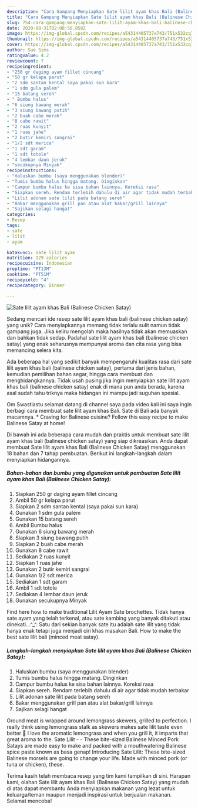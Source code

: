 ```yaml
---
description: "Cara Gampang Menyiapkan Sate lilit ayam khas Bali (Balinese Chicken Satay), Lezat"
title: "Cara Gampang Menyiapkan Sate lilit ayam khas Bali (Balinese Chicken Satay), Lezat"
slug: 754-cara-gampang-menyiapkan-sate-lilit-ayam-khas-bali-balinese-chicken-satay-lezat
date: 2020-08-31T02:08:56.858Z
image: https://img-global.cpcdn.com/recipes/a54314405737a743/751x532cq70/sate-lilit-ayam-khas-bali-balinese-chicken-satay-foto-resep-utama.jpg
thumbnail: https://img-global.cpcdn.com/recipes/a54314405737a743/751x532cq70/sate-lilit-ayam-khas-bali-balinese-chicken-satay-foto-resep-utama.jpg
cover: https://img-global.cpcdn.com/recipes/a54314405737a743/751x532cq70/sate-lilit-ayam-khas-bali-balinese-chicken-satay-foto-resep-utama.jpg
author: Sue Sims
ratingvalue: 4.2
reviewcount: 7
recipeingredient:
- "250 gr daging ayam fillet cincang"
- "50 gr kelapa parut"
- "2 sdm santan kental saya pakai sun kara"
- "1 sdm gula palem"
- "15 batang sereh"
- " Bumbu halus"
- "6 siung bawang merah"
- "3 siung bawang putih"
- "2 buah cabe merah"
- "8 cabe rawit"
- "2 ruas kunyit"
- "1 ruas jahe"
- "2 butir kemiri sangrai"
- "1/2 sdt merica"
- "1 sdt garam"
- "1 sdt totole"
- "4 lembar daun jeruk"
- "secukupnya Minyak"
recipeinstructions:
- "Haluskan bumbu (saya menggunakan blender)"
- "Tumis bumbu halus hingga matang. Dinginkan"
- "Campur bumbu halus ke sisa bahan lainnya. Koreksi rasa"
- "Siapkan sereh. Rendam terlebih dahulu di air agar tidak mudah terbakar"
- "Lilit adonan sate lilit pada batang sereh"
- "Bakar menggunakan grill pan atau alat bakar/grill lainnya"
- "Sajikan selagi hangat"
categories:
- Resep
tags:
- sate
- lilit
- ayam

katakunci: sate lilit ayam 
nutrition: 129 calories
recipecuisine: Indonesian
preptime: "PT13M"
cooktime: "PT51M"
recipeyield: "4"
recipecategory: Dinner

---
```



![Sate lilit ayam khas Bali (Balinese Chicken Satay)](https://img-global.cpcdn.com/recipes/a54314405737a743/751x532cq70/sate-lilit-ayam-khas-bali-balinese-chicken-satay-foto-resep-utama.jpg)

Sedang mencari ide resep sate lilit ayam khas bali (balinese chicken satay) yang unik? Cara menyiapkannya memang tidak terlalu sulit namun tidak gampang juga. Jika keliru mengolah maka hasilnya tidak akan memuaskan dan bahkan tidak sedap. Padahal sate lilit ayam khas bali (balinese chicken satay) yang enak seharusnya mempunyai aroma dan cita rasa yang bisa memancing selera kita.

Ada beberapa hal yang sedikit banyak mempengaruhi kualitas rasa dari sate lilit ayam khas bali (balinese chicken satay), pertama dari jenis bahan, kemudian pemilihan bahan segar, hingga cara membuat dan menghidangkannya. Tidak usah pusing jika ingin menyiapkan sate lilit ayam khas bali (balinese chicken satay) enak di mana pun anda berada, karena asal sudah tahu triknya maka hidangan ini mampu jadi suguhan spesial.

Om Swastiastu selamat datang di channel saya pada video kali ini saya ingin berbagi cara membuat sate lilit ayam khas Bali. Sate di Bali ada banyak macamnya. * Craving for Balinese cuisine? Follow this easy recipe to make Balinese Satay at home!


Di bawah ini ada beberapa cara mudah dan praktis untuk membuat sate lilit ayam khas bali (balinese chicken satay) yang siap dikreasikan. Anda dapat membuat Sate lilit ayam khas Bali (Balinese Chicken Satay) menggunakan 18 bahan dan 7 tahap pembuatan. Berikut ini langkah-langkah dalam menyiapkan hidangannya.

<!--inarticleads1-->

##### Bahan-bahan dan bumbu yang digunakan untuk pembuatan Sate lilit ayam khas Bali (Balinese Chicken Satay):

1. Siapkan 250 gr daging ayam fillet cincang
1. Ambil 50 gr kelapa parut
1. Siapkan 2 sdm santan kental (saya pakai sun kara)
1. Gunakan 1 sdm gula palem
1. Gunakan 15 batang sereh
1. Ambil  Bumbu halus
1. Gunakan 6 siung bawang merah
1. Siapkan 3 siung bawang putih
1. Siapkan 2 buah cabe merah
1. Gunakan 8 cabe rawit
1. Sediakan 2 ruas kunyit
1. Siapkan 1 ruas jahe
1. Gunakan 2 butir kemiri sangrai
1. Gunakan 1/2 sdt merica
1. Sediakan 1 sdt garam
1. Ambil 1 sdt totole
1. Sediakan 4 lembar daun jeruk
1. Gunakan secukupnya Minyak


Find here how to make traditional Lilit Ayam Sate brochettes. Tidak hanya sate ayam yang telah terkenal, atau sate kambing yang banyak ditakuti atau dinekati…^_^. Satu dari sekian banyak sate itu adalah sate lilit yang tidak hanya enak tetapi juga menjadi ciri khas masakan Bali. How to make the best sate lilit bali (minced meat satay). 

<!--inarticleads2-->

##### Langkah-langkah menyiapkan Sate lilit ayam khas Bali (Balinese Chicken Satay):

1. Haluskan bumbu (saya menggunakan blender)
1. Tumis bumbu halus hingga matang. Dinginkan
1. Campur bumbu halus ke sisa bahan lainnya. Koreksi rasa
1. Siapkan sereh. Rendam terlebih dahulu di air agar tidak mudah terbakar
1. Lilit adonan sate lilit pada batang sereh
1. Bakar menggunakan grill pan atau alat bakar/grill lainnya
1. Sajikan selagi hangat


Ground meat is wrapped around lemongrass skewers, grilled to perfection. I really think using lemongrass stalk as skewers makes sate lilit taste even better 🙂 I love the aromatic lemongrass and when you grill it, it imparts that great aroma to the. Sate Lilit - - These bite-sized Balinese Minced Pork Satays are made easy to make and packed with a mouthwatering Balinese spice paste known as basa genap! Introducing Sate Lilit: These bite-sized Balinese morsels are going to change your life. Made with minced pork (or tuna or chicken), these. 

Terima kasih telah membaca resep yang tim kami tampilkan di sini. Harapan kami, olahan Sate lilit ayam khas Bali (Balinese Chicken Satay) yang mudah di atas dapat membantu Anda menyiapkan makanan yang lezat untuk keluarga/teman maupun menjadi inspirasi untuk berjualan makanan. Selamat mencoba!
